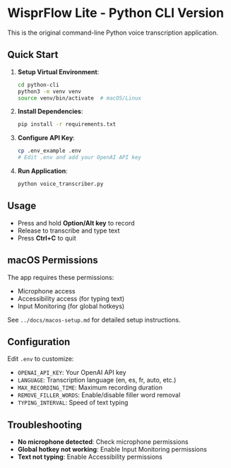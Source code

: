 # WisprFlow Lite - Python CLI Version

This is the original command-line Python voice transcription application.

## Quick Start

1. **Setup Virtual Environment**:
   ```bash
   cd python-cli
   python3 -m venv venv
   source venv/bin/activate  # macOS/Linux
   ```

2. **Install Dependencies**:
   ```bash
   pip install -r requirements.txt
   ```

3. **Configure API Key**:
   ```bash
   cp .env_example .env
   # Edit .env and add your OpenAI API key
   ```

4. **Run Application**:
   ```bash
   python voice_transcriber.py
   ```

## Usage

- Press and hold **Option/Alt key** to record
- Release to transcribe and type text
- Press **Ctrl+C** to quit

## macOS Permissions

The app requires these permissions:
- Microphone access
- Accessibility access (for typing text)
- Input Monitoring (for global hotkeys)

See `../docs/macos-setup.md` for detailed setup instructions.

## Configuration

Edit `.env` to customize:
- `OPENAI_API_KEY`: Your OpenAI API key
- `LANGUAGE`: Transcription language (en, es, fr, auto, etc.)
- `MAX_RECORDING_TIME`: Maximum recording duration
- `REMOVE_FILLER_WORDS`: Enable/disable filler word removal
- `TYPING_INTERVAL`: Speed of text typing

## Troubleshooting

- **No microphone detected**: Check microphone permissions
- **Global hotkey not working**: Enable Input Monitoring permissions
- **Text not typing**: Enable Accessibility permissions